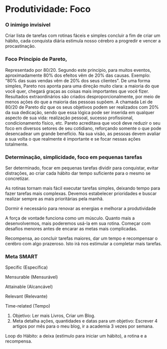# Produtividade: Foco

### O inimigo invisível

Criar lista de tarefas com rotinas fáceis e simples concluir a fim de criar um hábito,
cada conquista diária estimula nosso cérebro a progredir e vencer a procastinação.
### Foco Princípio de Pareto,
Representado por 80/20. Segundo este princípio, para muitos eventos, aproximadamente
80% dos efeitos vêm de 20% das causas.
Exemplo: “80% das suas vendas vêm de 20% dos seus clientes".
De uma forma simples, Pareto nos aponta para uma direção muito clara: a maioria do
que você quer, chegará graças as coisas mais importantes que você fizer.
Resultados extraordinários são criados desproporcionalmente, por meio de menos
ações do que a maioria das pessoas supõem.
A chamada Lei de 80/20 de Pareto diz que os seus objetivos podem ser realizados com
20% da sua dedicação, sendo que essa lógica pode ser inserida em qualquer aspecto
de sua vida: realização pessoal, sucesso profissional, condicionamento físico, etc.
Pareto acreditava que você deve reduzir o seu foco em diversos setores de seu
cotidiano, reforçando somente o que pode desencadear um grande benefício. Na sua
visão, as pessoas devem avaliar a sua volta o que realmente é importante e se focar
nessas ações totalmente.

### Determinação, simplicidade, foco em pequenas tarefas

Ser determinado, focar em pequenas tarefas dividir para conquistar, evitar
distrações, ao criar cada hábito dar tempo suficiente para o mesmo se concretizar.

As rotinas tornam mais fácil executar tarefas simples, deixando tempo para fazer
tarefas mais complexas.
Devemos estabelecer prioridades e buscar realizar sempre as mais prioritárias pela
manhã.

Dormir é necessário para renovar as energias e melhorar a produtividade

A força de vontade funciona como um músculo. Quanto mais a desenvolvermos, mais
poderemos usá-la em sua rotina. Começar com desafios menores antes de encarar as
metas mais complicadas.

Recompensa, ao concluir tarefas maiores, dar um tempo e recompensar o cerébro com algo prazeroso. Isto irá nos estimular a completar mais tarefas.
### Meta SMART
Specific (Específica)

Mensurable (Mensurável)

Attainable (Alcancável)

Relevant (Relevante)

Time-related (Tempo)

1. Objetivo: Ler mais Livros, Criar um Blog.
2. Meta detalha ações, quantidades e datas para um objetivo: Escrever 4 artigos por mês para o meu blog, ir a academia 3 vezes por semana.

Loop do Hábito: a deixa (estímulo para iniciar um hábito), a rotina e a recompensa.


 



